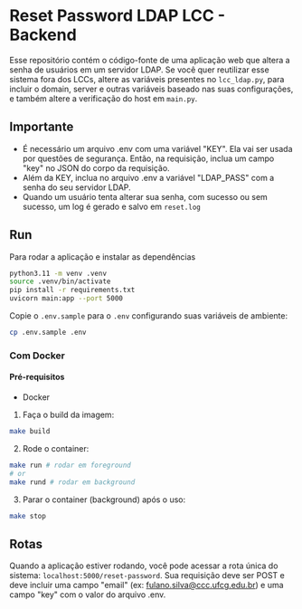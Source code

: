 # Reset Password LDAP LCC - Backend

Esse repositório contém o código-fonte de uma aplicação web que altera a senha de usuários em um servidor LDAP. Se você quer reutilizar esse sistema fora dos LCCs, altere as variáveis presentes no <code>lcc_ldap.py</code>, para incluir o domain, server e outras variáveis baseado nas suas configurações, e também altere a verificação do host em <code>main.py</code>.

## Importante

- É necessário um arquivo .env com uma variável "KEY". Ela vai ser usada por questões de segurança. Então, na requisição, inclua um campo "key" no JSON do corpo da requisição.
- Além da KEY, inclua no arquivo .env a variável "LDAP_PASS" com a senha do seu servidor LDAP.
- Quando um usuário tenta alterar sua senha, com sucesso ou sem sucesso, um log é gerado e salvo em <code>reset.log</code>

## Run

Para rodar a aplicação e instalar as dependências

```sh
python3.11 -m venv .venv
source .venv/bin/activate
pip install -r requirements.txt
uvicorn main:app --port 5000
```

Copie o `.env.sample` para o `.env` configurando suas variáveis de ambiente:

```sh
cp .env.sample .env
```

### Com Docker

#### Pré-requisitos

- Docker

1. Faça o build da imagem:

```sh
make build
```

2. Rode o container:

```sh
make run # rodar em foreground
# or
make rund # rodar em background
```

3. Parar o container (background) após o uso:

```sh
make stop
```
## Rotas

Quando a aplicação estiver rodando, você pode acessar a rota única do sistema: <code>localhost:5000/reset-password</code>. Sua requisição deve ser POST e deve incluir uma campo "email" (ex: fulano.silva@ccc.ufcg.edu.br) e uma campo "key" com o valor do arquivo .env.
